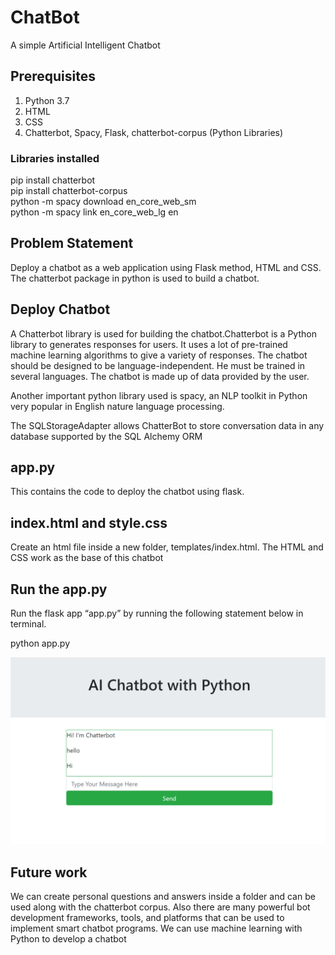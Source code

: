 # ChatBot
A simple Artificial Intelligent Chatbot

## Prerequisites
1. Python 3.7
2. HTML
3. CSS
4. Chatterbot, Spacy, Flask, chatterbot-corpus (Python Libraries)

### Libraries installed
pip install chatterbot  
pip install chatterbot-corpus  
python -m spacy download en_core_web_sm  
python -m spacy link en_core_web_lg en  

## Problem Statement
Deploy a chatbot as a web application using Flask method, HTML and CSS. The chatterbot package in python is used to build a chatbot.

## Deploy Chatbot

A Chatterbot library is used for building the chatbot.Chatterbot is a Python library to generates responses for users. It uses a lot of pre-trained machine learning algorithms to give a variety of responses. The chatbot should be designed to be language-independent. He must be trained in several languages. The chatbot is made up of data provided by the user.

Another important python library used is spacy, an NLP toolkit in Python very popular in English nature language processing. 

The SQLStorageAdapter allows ChatterBot to store conversation data in any database supported by the SQL Alchemy ORM

## app.py
This contains the code to deploy the chatbot using flask.

## index.html and style.css
Create an html file inside a new folder, templates/index.html. The HTML and CSS work as the base of this chatbot

## Run the app.py
Run the flask app “app.py” by running the following statement below in terminal.

python app.py

![alt text](https://github.com/sabdha/ChatBot/blob/main/Screenshot%202021-02-16%20232926.png)

## Future work

We can create personal questions and answers inside a folder and can be used along with the chatterbot corpus.
Also there are many powerful bot development frameworks, tools, and platforms that can be used to implement smart chatbot programs.
We can use machine learning with Python to develop a chatbot



